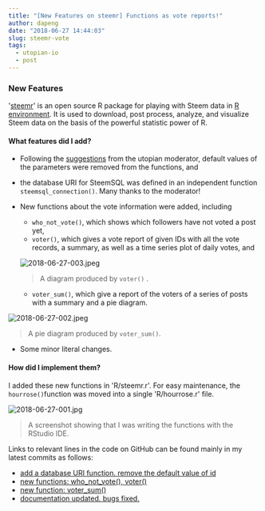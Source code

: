 ```yaml
---
title: "[New Features on steemr] Functions as vote reports!"
author: dapeng
date: "2018-06-27 14:44:03"
slug: steemr-vote
tags: 
  - utopian-io
  - post
---
```



### New Features

'[steemr](https://cran.r-project.org/package=steemr)' is an open source R package for playing with Steem data in [R environment](https://en.wikipedia.org/wiki/R_(programming_language)). It is used to download, post process, analyze,  and visualize Steem data on the basis of the powerful statistic power of R. 

#### What features did I add?

- Following the [suggestions](https://steemit.com/utopian-io/@dapeng/new-features-on-steemr-supports-appbase-api-and-plots-active-hour-diagrams#@justyy/re-dapeng-new-features-on-steemr-supports-appbase-api-and-plots-active-hour-diagrams-20180620t135957681z) from the utopian moderator,  default values of the parameters were removed from the functions, and

- the database URI for SteemSQL was defined in an independent function `steemsql_connection()`. Many thanks to the moderator!

- New functions about the vote information were added, including
  - `who_not_vote()`, which shows which followers have not voted a post yet,
  - `voter()`,  which gives a vote report of given IDs with all the vote records, a summary, as well as a time series plot of daily votes, and

  ![2018-06-27-003.jpeg](https://cdn.steemitimages.com/DQmPysueYr87edLrzqc7Ee2wYMvKL7uTqbAmcPWAyQs2R6J/2018-06-27-003.jpeg)

  > A diagram produced by `voter()` .

  - `voter_sum()`,  which give a report of the voters of a series of posts with a summary and a pie diagram.

![2018-06-27-002.jpeg](https://cdn.steemitimages.com/DQmcpfseZQXJLVpn4jLbKKcc5xQD4nxB1Z4iEx9F76aDi9T/2018-06-27-002.jpeg)

>  A pie diagram produced by `voter_sum()`. 

- Some minor literal changes.



#### How did I implement them?

I added these new functions in 'R/steemr.r'. For easy maintenance, the `hourrose()`function was moved into a single 'R/hourrose.r' file.

![2018-06-27-001.jpg](https://cdn.steemitimages.com/DQmT5fnsefADRvvEgYh8mfC6QKnm5swGK1Kmm7JMEj9oZJE/2018-06-27-001.jpg)

> A screenshot showing that I was writing the functions with the RStudio IDE.

Links to relevant lines in the code on GitHub can be found mainly in my latest commits as follows:

- [add a database URI function. remove the default value of id](https://github.com/pzhaonet/steemr/commit/70dcfca572b7c3a317a72fd004cf08c3749c53c3)
- [new functions: who_not_vote(), voter()](https://github.com/pzhaonet/steemr/commit/07cde76df593d40edd83dd8c0e515b7fc45b0f5b)
- [new function: voter_sum()](https://github.com/pzhaonet/steemr/commit/510199b27fb196be54361057fcce47a1f9059a9b)
- [documentation updated. bugs fixed.](https://github.com/pzhaonet/steemr/commit/d0fe42c8c6436a909227697796a803ae795bd88b)

